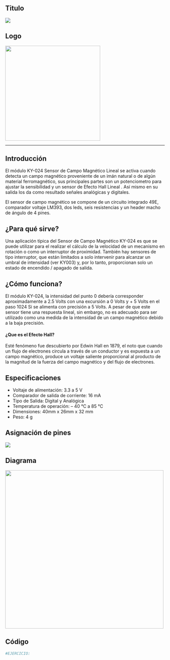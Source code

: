 ## Titulo
![](Titulo.png)

## Logo
<img src="logo.jpg" width="300">

___
## Introducción
El módulo KY-024 Sensor de Campo Magnético Lineal se activa cuando detecta un campo magnético proveniente de un imán natural o de algún material ferromagnético, sus principales partes son un potenciometro para ajustar la sensibilidad y un sensor de Efecto Hall Lineal . Así mismo en su salida los da como resultado señales analógicas y digitales.

El sensor de campo magnético se compone de un circuito integrado 49E, comparador voltaje LM393, dos leds, seis resistencias y un header macho de ángulo de 4 pines.

## ¿Para qué sirve?
Una aplicación típica del Sensor de Campo Magnético KY-024 es que se puede utilizar para el realizar el cálculo de la velocidad de un mecanismo en rotación o como un interruptor de proximidad. También hay sensores de tipo interruptor, que están limitados a solo intervenir para alcanzar un umbral de intensidad (ver KY003) y, por lo tanto, proporcionan solo un estado de encendido / apagado de salida.

## ¿Cómo funciona?
El módulo KY-024, la intensidad del punto 0 debería corresponder aproximadamente a 2.5 Volts con una excursión a 0 Volts y + 5 Volts en el paso 1024 Si se alimenta con precisión a 5 Volts. A pesar de que este sensor tiene una respuesta lineal, sin embargo, no es adecuado para ser utilizado como una medida de la intensidad de un campo magnético debido a la baja precisión.

#### ¿Que es el Efecto Hall?
Esté fenómeno fue descubierto por Edwin Hall en 1879, el noto que cuando un flujo de electrones circula a través de un conductor y es expuesta a un campo magnético, produce un voltaje saliente proporcional al producto de la magnitud de la fuerza del campo magnético y del flujo de electrones.

## Especificaciones
- Voltaje de alimentación: 3.3 a 5 V
- Comparador de salida de corriente: 16 mA
- Tipo de Salida: Digital y Analógica
- Temperatura de operación:  – 40 °C a 85 °C
- Dimensiones: 40mm x 26mm x 32 mm
- Peso: 4 g

## Asignación de pines
![](pines.jpg)

## Diagrama
<img src="diagrama.png" width="500" height="500">

## Código
```python
#EJERCICIO:
```

